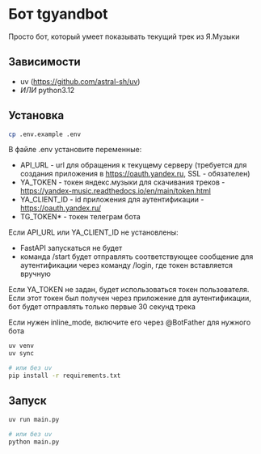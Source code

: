 # Бот tgyandbot
Просто бот, который умеет показывать текущий трек из Я.Музыки 

## Зависимости
- uv (https://github.com/astral-sh/uv)
- *ИЛИ* python3.12 

## Установка
```bash
cp .env.example .env
```

В файле .env установите переменные: 
- API_URL - url для обращения к текущему серверу (требуется для создания приложения в https://oauth.yandex.ru, SSL - обязателен)
- YA_TOKEN - токен яндекс.музыки для скачивания треков - https://yandex-music.readthedocs.io/en/main/token.html
- YA_CLIENT_ID - id приложения для аутентификации - https://oauth.yandex.ru/
- TG_TOKEN* - токен телеграм бота

Если API_URL или YA_CLIENT_ID не установлены:
- FastAPI запускаться не будет
- команда /start будет отправлять соответствующее сообщение для аутентификации через команду /login, где токен вставляется вручную

Если YA_TOKEN не задан, будет использоваться токен пользователя. Если этот токен был получен через приложение для аутентификации, бот будет отправлять только первые 30 секунд трека

Если нужен inline_mode, включите его через @BotFather для нужного бота

```bash
uv venv
uv sync

# или без uv
pip install -r requirements.txt
```

## Запуск
```bash
uv run main.py

# или без uv 
python main.py
```